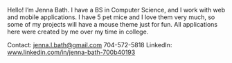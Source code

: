 Hello! I’m Jenna Bath. I have a BS in Computer Science, and I work with web and mobile applications. 
I have 5 pet mice and I love them very much, so some of my projects will have a mouse theme just for fun.
All applications here were created by me over my time in college.  

Contact:
    jenna.l.bath@gmail.com
    704-572-5818
    LinkedIn: www.linkedin.com/in/jenna-bath-700b40193
    
